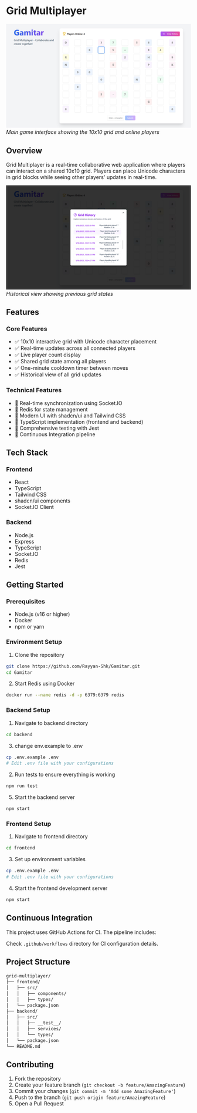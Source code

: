 # Grid Multiplayer

![Grid Multiplayer Screenshot 1](/frontend/public/Main.png)
*Main game interface showing the 10x10 grid and online players*

## Overview

Grid Multiplayer is a real-time collaborative web application where players can interact on a shared 10x10 grid. Players can place Unicode characters in grid blocks while seeing other players' updates in real-time.

![Grid Multiplayer Screenshot 2](/frontend/public/History.png)
*Historical view showing previous grid states*

## Features

### Core Features
- ✅ 10x10 interactive grid with Unicode character placement
- ✅ Real-time updates across all connected players
- ✅ Live player count display
- ✅ Shared grid state among all players
- ✅ One-minute cooldown timer between moves
- ✅ Historical view of all grid updates

### Technical Features
- 🔄 Real-time synchronization using Socket.IO
- 💾 Redis for state management
- 🎨 Modern UI with shadcn/ui and Tailwind CSS
- 📝 TypeScript implementation (frontend and backend)
- 🧪 Comprehensive testing with Jest
- 🔄 Continuous Integration pipeline

## Tech Stack

### Frontend
- React
- TypeScript
- Tailwind CSS
- shadcn/ui components
- Socket.IO Client

### Backend
- Node.js
- Express
- TypeScript
- Socket.IO
- Redis
- Jest

## Getting Started

### Prerequisites
- Node.js (v16 or higher)
- Docker
- npm or yarn

### Environment Setup

1. Clone the repository
```bash
git clone https://github.com/Rayyan-Shk/Gamitar.git
cd Gamitar
```

2. Start Redis using Docker
```bash
docker run --name redis -d -p 6379:6379 redis
```

### Backend Setup

1. Navigate to backend directory
```bash
cd backend
```

3. change env.example to .env
```bash
cp .env.example .env
# Edit .env file with your configurations
```

2. Run tests to ensure everything is working
```bash
npm run test
```

5. Start the backend server
```bash
npm start
```

### Frontend Setup

1. Navigate to frontend directory
```bash
cd frontend
```

3. Set up environment variables
```bash
cp .env.example .env
# Edit .env file with your configurations
```

4. Start the frontend development server
```bash
npm start
```

## Continuous Integration

This project uses GitHub Actions for CI. The pipeline includes:

Check `.github/workflows` directory for CI configuration details.

## Project Structure

```
grid-multiplayer/
├── frontend/
│   ├── src/
│   │   ├── components/
│   │   ├── types/
│   └── package.json
├── backend/
│   ├── src/
│   │   ├── __test__/
│   │   ├── services/
│   │   └── types/
│   └── package.json
└── README.md
```

## Contributing

1. Fork the repository
2. Create your feature branch (`git checkout -b feature/AmazingFeature`)
3. Commit your changes (`git commit -m 'Add some AmazingFeature'`)
4. Push to the branch (`git push origin feature/AmazingFeature`)
5. Open a Pull Request
